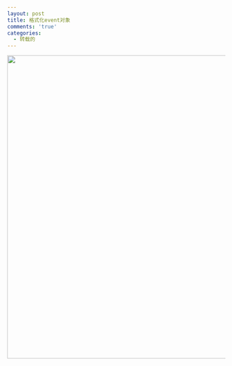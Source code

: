 ```yaml
---
layout: post
title: 格式化event对象
comments: 'true'
categories:
  - 转载的
---
```

[<img class="alignnone size-full wp-image-68" title="ie跟dom属性方法对比" src="http://0.huugle.duapp.com/wp-content/uploads/dd.jpg" alt="" width="877" height="700" />][1]

 [1]: http://0.huugle.duapp.com/wp-content/uploads/dd.jpg